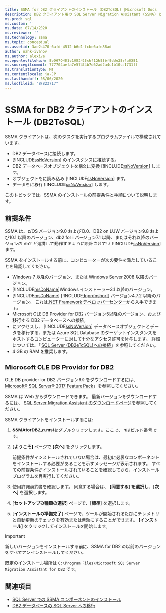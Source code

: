 ```yaml
---
title: SSMA for DB2 クライアントのインストール (DB2ToSQL) |Microsoft Docs
description: DB2 クライアント用の SQL Server Migration Assistant (SSMA) とのインストールの前提条件について説明します。
ms.prod: sql
ms.custom: ''
ms.date: 07/14/2020
ms.reviewer: ''
ms.technology: ssma
ms.topic: conceptual
ms.assetid: 3ae2a470-6afd-4512-b6d1-fcbe6afe88ad
author: nahk-ivanov
ms.author: alexiva
ms.openlocfilehash: 5b9679451c1052423cb412b85bf8dde25c4a8351
ms.sourcegitcommit: 777704aefa7e574f4b7d62ad2a4c1b10ca1731ff
ms.translationtype: MT
ms.contentlocale: ja-JP
ms.lasthandoff: 08/06/2020
ms.locfileid: "87823717"
---
```

# <a name="installing-ssma-for-db2-client-db2tosql"></a>SSMA for DB2 クライアントのインストール (DB2ToSQL)

SSMA クライアントは、次のタスクを実行するプログラムファイルで構成されています。

- DB2 データベースに接続します。
- [!INCLUDE[ssNoVersion](../../includes/ssnoversion-md.md)] のインスタンスに接続する。
- DB2 データベースオブジェクトを構文に変換 [!INCLUDE[ssNoVersion](../../includes/ssnoversion-md.md)] します。
- オブジェクトをに読み込み [!INCLUDE[ssNoVersion](../../includes/ssnoversion-md.md)] ます。
- データをに移行 [!INCLUDE[ssNoVersion](../../includes/ssnoversion-md.md)] します。

このトピックでは、SSMA のインストールの前提条件と手順について説明します。

## <a name="prerequisites"></a>前提条件

SSMA は、z/OS バージョン9.0 および10.0、DB2 on LUW バージョン9.8 および10.1 以降のバージョン、db2 for i バージョン7.1 以降、またはそれ以降のバージョンの db2 と連携して動作するように設計されてい [!INCLUDE[ssNoVersion](../../includes/ssnoversion-md.md)] ます。

SSMA をインストールする前に、コンピューターが次の要件を満たしていることを確認してください。

- Windows 7 以降のバージョン、または Windows Server 2008 以降のバージョン。
- [!INCLUDE[msCoName](../../includes/msconame_md.md)]Windows インストーラー3.1 以降のバージョン。
- [!INCLUDE[msCoName](../../includes/msconame_md.md)] [!INCLUDE[dnprdnshort](../../includes/dnprdnshort_md.md)] バージョン4.7.2 以降のバージョン。 これは[.NET Framework デベロッパーセンター](https://go.microsoft.com/fwlink/?LinkId=48882)から入手できます。
- Microsoft OLE DB Provider for DB2 バージョン5以降のバージョン、および移行する DB2 データベースへの接続。
- にアクセスし、 [!INCLUDE[ssNoVersion](../../includes/ssnoversion-md.md)] データベースオブジェクトとデータを移行する、または Azure SQL Database のターゲットインスタンスをホストするコンピューターに対して十分なアクセス許可を付与します。 詳細については、「 [SQL Server &#40;DB2eToSQL&#41;への接続](../../ssma/db2/connecting-to-sql-server-db2etosql.md)」を参照してください。
- 4 GB の RAM を推奨します。

## <a name="microsoft-ole-db-provider-for-db2"></a>Microsoft OLE DB Provider for DB2

OLE DB provider for DB2 バージョン6.0 をダウンロードするには、 [Microsoft® SQL Server® 2017 Feature Pack](https://www.microsoft.com/download/details.aspx?id=55992)」を参照してください。

SSMA は Web からダウンロードできます。 最新バージョンをダウンロードするには、 [SQL Server Migration Assistant のダウンロードページ](https://aka.ms/ssmafordb2)を参照してください。

SSMA クライアントをインストールするには:

1. **SSMAforDB2_*n*.msi**をダブルクリックします。ここで、 *n*はビルド番号です。
2. **[ようこそ]** ページで **[次へ]** をクリックします。

   前提条件がインストールされていない場合は、最初に必要なコンポーネントをインストールする必要があることを示すメッセージが表示されます。 すべての前提条件がインストールされていることを確認してから、インストールプログラムを再実行してください。

3. 使用許諾契約書を確認します。 同意する場合は、 **[同意する] を選択し**、[**次へ**] を選択します。
4. [**セットアップの種類の選択**] ページで、[**標準**] を選択します。
5. [**インストールの準備完了**] ページで、ツールが開始されるたびにテレメトリと自動更新のチェックを有効または無効にすることができます。 **[インストール]** をクリックしてインストールを開始します。

> [!IMPORTANT]
> 新しいバージョンをインストールする前に、SSMA for DB2 の以前のバージョンをすべてアンインストールしてください。

既定のインストール場所は `C:\Program Files\Microsoft SQL Server Migration Assistant for DB2` です。

## <a name="see-also"></a>関連項目

- [SQL Server での SSMA コンポーネントのインストール](../../ssma/db2/installing-ssma-components-on-sql-server-db2tosql.md)
- [DB2 データベースの SQL Server への移行](../../ssma/db2/migrating-db2-databases-to-sql-server-db2tosql.md)
